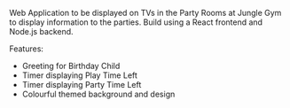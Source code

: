 Web Application to be displayed on TVs in the Party Rooms at Jungle Gym to display information to the parties. Build using a React frontend and Node.js backend.

Features:
- Greeting for Birthday Child
- Timer displaying Play Time Left
- Timer displaying Party Time Left
- Colourful themed background and design
